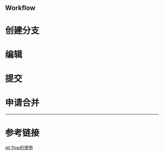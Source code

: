 Workflow
--------

# 创建分支

# 编辑

# 提交

# 申请合并

------
# 参考链接
[git flow的使用](https://www.cnblogs.com/lcngu/p/5770288.html)
